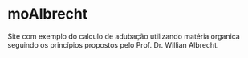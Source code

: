 # moAlbrecht
Site com exemplo do calculo de adubação utilizando matéria organica seguindo os princípios propostos pelo Prof. Dr. Willian Albrecht.
